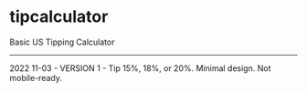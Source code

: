# tipcalculator
Basic US Tipping Calculator

---

2022 11-03 - VERSION 1 - Tip 15%, 18%, or 20%. Minimal design. Not mobile-ready.